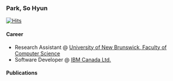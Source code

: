 ### Park, So Hyun

[![Hits](https://hits.seeyoufarm.com/api/count/incr/badge.svg?url=https://github.com/shine-93/hit-counter)](https://hits.seeyoufarm.com)

#### Career

- Research Assistant @ [University of New Brunswick, Faculty of Computer Science](https://www.unb.ca/fredericton/cs/)
- Software Developer @ [IBM Canada Ltd.](https://www.ibm.com/ca-en)

#### Publications

<!--
**shine-93/shine-93** is a ✨ _special_ ✨ repository because its `README.md` (this file) appears on your GitHub profile.

Here are some ideas to get you started:

- 🔭 I’m currently working on ...
- 🌱 I’m currently learning ...
- 👯 I’m looking to collaborate on ...
- 🤔 I’m looking for help with ...
- 💬 Ask me about ...
- 📫 How to reach me: ...
- 😄 Pronouns: ...
- ⚡ Fun fact: ...
-->
